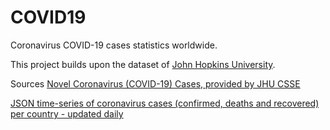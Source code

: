 # COVID19
Coronavirus COVID-19 cases statistics worldwide.

This project builds upon the dataset of [John Hopkins University](https://github.com/CSSEGISandData/COVID-19).

Sources
[Novel Coronavirus (COVID-19) Cases, provided by JHU CSSE](https://github.com/CSSEGISandData/COVID-19)

[JSON time-series of coronavirus cases (confirmed, deaths and recovered) per country - updated daily](https://github.com/pomber/covid19)
